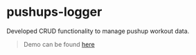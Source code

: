 # pushups-logger
<p>Developed CRUD functionality to manage pushup workout data.</p>
<blockquote>
  Demo can be found <a href="https://pushups-logger-5ox4.onrender.com">here</a>
</blockquote>
